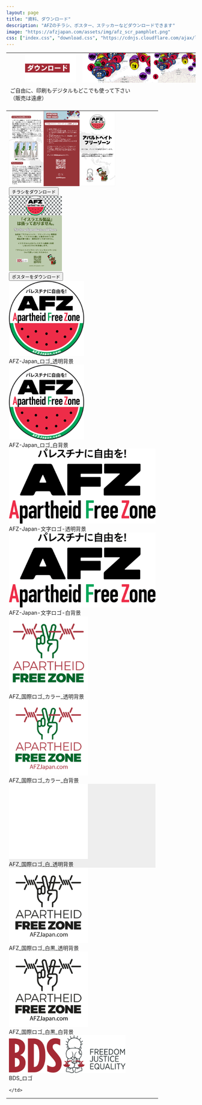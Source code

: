 ```yaml
---
layout: page
title: "資料、ダウンロード"
description: "AFZのチラシ、ポスター、ステッカーなどダウンロードできます"
image: "https://afzjapan.com/assets/img/afz_scr_pamphlet.png"
css: ["index.css", "download.css", "https://cdnjs.cloudflare.com/ajax/libs/font-awesome/4.7.0/css/font-awesome.min.css"]
---
```


<table style="table-layout: fixed; padding: 0; margin: 0; width: 100%; min-width: 360px; height: 80px; max-height: 80px; background-image: url('/assets/img/top_bg.png')">
  <tr>
    <td class="example" style="padding: 0; margin:0; max-height: 80px;">
      <img src="/assets/img/top-image-right.png" style="float: right; height: 80px; margin-left: 0px;" class="image-mobile" />
      <img src="/assets/img/top-image-right.png" style="float: right; height: 120px; margin-left: 0px;" class="image-pc" />
      <img src="/assets/img/top-image-download.png" style=" height: 80px; margin-left: 50px;" class="image-mobile"/>
      <img src="/assets/img/top-image-download.png" style=" height: 120px; margin-top: 0px; margin-left: 20px;" class="image-pc"/>
    </td>
  </tr>
</table>

<div style="padding: 10px">
ご自由に、印刷もデジタルもどこでも使って下さい<br>
（販売は遠慮）
</div>

<table class="afzDownloads">
  <tr>
    <td style="padding-top: 0px; padding-bottom: 0px">

<div class="responsive">
  <div class="gallery">
    <a target="_blank" href="/preview_download?preview=pamphlet">
      <img src="/assets/img/afz_scr_pamphlet.png" alt="AFZ-Japan_チラシ" height="200px">
    </a>
    <div class="desc">
      <button class="btnic" type="submit" onclick="window.open('https://drive.google.com/file/d/1PT9eS5mkG6AiULxku66JCMEyWpMgzTt2/view')"><span style="font-size: 0.875em;"><i class="fa fa-download"></i> チラシをダウンロード</span></button>
    </div>
  </div>
</div>

<div class="responsive">
  <div class="gallery">
    <a target="_blank" href="/preview_download?preview=no_isr">
      <img src="/assets/downloads/no_israeli_products_thumbnail.jpg" alt="AFZ-No_israeli_products_poster" height="200px">
    </a>
    <div class="desc"><button class="btnic" type="submit" onclick="window.open('https://drive.google.com/file/d/1P-VdQHfjQB9Rnln0kFVdhP4tqkrq9ibD/view')"><span style="font-size: 0.875em;"><i class="fa fa-download"></i> ポスターをダウンロード</span></button>
    </div>
  </div>
</div>

<div class="responsive">
  <div class="gallery">
    <a target="_blank" href="/assets/downloads/AFZ_Japan_logo_nobg.png">
      <img src="/assets/downloads/AFZ_Japan_logo_nobg.png" alt="AFZ-Japan_ロゴ_透明背景"
height="200px">
    </a>
    <div class="desc">AFZ-Japan_ロゴ_透明背景</div>
  </div>
</div>

<div class="responsive">
  <div class="gallery">
    <a target="_blank" href="/assets/downloads/AFZ_Japan_logo_whitebg.png">
      <img src="/assets/downloads/AFZ_Japan_logo_whitebg.png" alt="AFZ-Japan_ロゴ_白背景" height="200px">
    </a>
    <div class="desc">AFZ-Japan_ロゴ_白背景</div>
  </div>
</div>

<div class="responsive">
  <div class="gallery">
    <a target="_blank" href="/assets/downloads/AFZ_Japan_text_logo_nobg.png">
      <img src="/assets/downloads/AFZ_Japan_text_logo_nobg.png" alt="AFZ-Japan-文字ロゴ-透明背景" height="200px">
    </a>
    <div class="desc">AFZ-Japan-文字ロゴ-透明背景</div>
  </div>
</div>

<div class="responsive">
  <div class="gallery">
    <a target="_blank" href="/assets/downloads/AFZ_Japan_text_logo_whitebg.png">
      <img src="/assets/downloads/AFZ_Japan_text_logo_whitebg.png" alt="AFZ-Japan-文字ロゴ-白背
景" height="200px">
    </a>
    <div class="desc">AFZ-Japan-文字ロゴ-白背景</div>
  </div>
</div>

<div class="responsive">
  <div class="gallery">
    <a target="_blank" href="/assets/downloads/AFZ_int_logo_color_nobg.png">
      <img src="/assets/downloads/AFZ_int_logo_color_nobg.png" alt="AFZ_国際ロゴ_カラー _透明背景" height="200px">
    </a>
    <div class="desc">AFZ_国際ロゴ_カラー_透明背景</div>
  </div>
</div>

<div class="responsive">
  <div class="gallery">
    <a target="_blank" href="/assets/downloads/AFZ_int_logo_color_whitebg.png">
      <img src="/assets/downloads/AFZ_int_logo_color_whitebg.png" alt="AFZ_国際ロゴ_カラー_白背景" height="200px">
    </a>
    <div class="desc">AFZ_国際ロゴ_カラー_白背景</div>
  </div>
</div>

<div class="responsive">
  <div class="gallery" style="background-color: #eee">
    <a target="_blank" href="/assets/downloads/AFZ_int_logo_white_nobg.png">
      <img src="/assets/downloads/AFZ_int_logo_white_nobg.png" alt="AFZ_国際ロゴ_白_透明背景" height="200px">
    </a>
    <div class="desc">AFZ_国際ロゴ_白_透明背景</div>
  </div>
</div>

<div class="responsive">
  <div class="gallery">
    <a target="_blank" href="/assets/downloads/AFZ_int_logo_bw_nobg.png">
      <img src="/assets/downloads/AFZ_int_logo_bw_nobg.png" alt="AFZ_国際ロゴ_白黒_透明
背景" height="200px">
    </a>
    <div class="desc">AFZ_国際ロゴ_白黒_透明背景</div>
  </div>
</div>

<div class="responsive">
  <div class="gallery">
    <a target="_blank" href="/assets/downloads/AFZ_int_logo_bw_whitebg.png">
      <img src="/assets/downloads/AFZ_int_logo_bw_whitebg.png" alt="AFZ_国際ロゴ_白黒_白背景
" height="200px">
    </a>
    <div class="desc">AFZ_国際ロゴ_白黒_白背景</div>
  </div>
</div>

<div class="responsive">
  <div class="gallery">
    <a target="_blank" href="/assets/downloads/BDS_logo.png">
      <img src="/assets/downloads/BDS_logo.png" alt="BDS_ロゴ" height="100px">
    </a>
    <div class="desc">BDS_ロゴ</div>
  </div>
</div>

<div class="clearfix"></div>

    </td>
  </tr>
</table>

<br />
